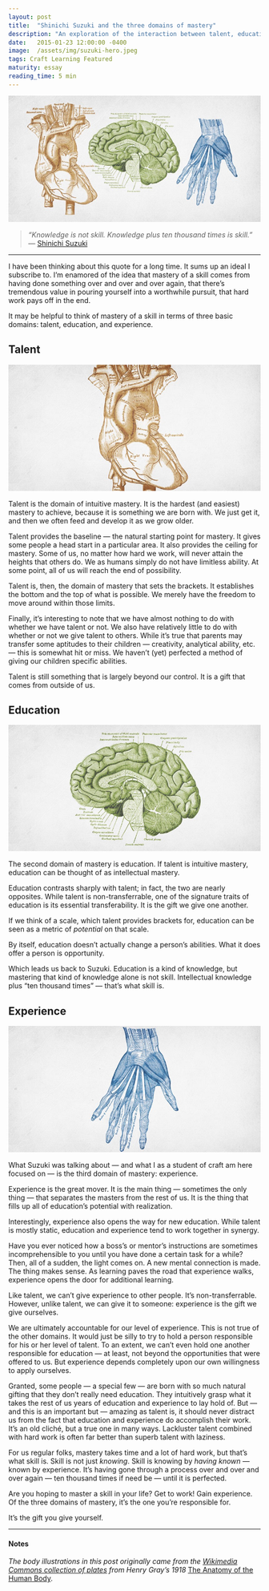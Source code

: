 ```yaml
---
layout: post
title:  "Shinichi Suzuki and the three domains of mastery"
description: "An exploration of the interaction between talent, education, and skill."
date:   2015-01-23 12:00:00 -0400
image:  /assets/img/suzuki-hero.jpeg
tags: Craft Learning Featured
maturity: essay
reading_time: 5 min
---
```


![Old anatomical textbook prints of a heart, brain, and hand](/assets/img/suzuki-hero.jpeg)

> _“Knowledge is not skill. Knowledge plus ten thousand times is skill.”_   
> — [Shinichi Suzuki](http://en.wikipedia.org/wiki/Shinichi_Suzuki_(violinist))

---

<p class="dropCap">I have been thinking about this quote for a long time. It sums up an ideal I subscribe to. I’m enamored of the idea that mastery of a skill comes from having done something over and over and over again, that there’s tremendous value in pouring yourself into a worthwhile pursuit, that hard work pays off in the end.</p>

It may be helpful to think of mastery of a skill in terms of three basic domains: talent, education, and experience.

## Talent

![An old anatomical textbook print of a heart](/assets/img/suzuki-heart.jpeg)

Talent is the domain of intuitive mastery. It is the hardest (and easiest) mastery to achieve, because it is something we are born with. We just get it, and then we often feed and develop it as we grow older.

Talent provides the baseline — the natural starting point for mastery. It gives some people a head start in a particular area. It also provides the ceiling for mastery. Some of us, no matter how hard we work, will never attain the heights that others do. We as humans simply do not have limitless ability. At some point, all of us will reach the end of possibility.

Talent is, then, the domain of mastery that sets the brackets. It establishes the bottom and the top of what is possible. We merely have the freedom to move around within those limits.

Finally, it’s interesting to note that we have almost nothing to do with whether we have talent or not. We also have relatively little to do with whether or not we give talent to others. While it’s true that parents may transfer some aptitudes to their children — creativity, analytical ability, etc. — this is somewhat hit or miss. We haven’t (yet) perfected a method of giving our children specific abilities.

Talent is still something that is largely beyond our control. It is a gift that comes from outside of us.

## Education

![An old anatomical textbook print of a brain](/assets/img/suzuki-brain.jpeg)

The second domain of mastery is education. If talent is intuitive mastery, education can be thought of as intellectual mastery.

Education contrasts sharply with talent; in fact, the two are nearly opposites. While talent is non-transferrable, one of the signature traits of education is its essential transferability. It is the gift we give one another.

If we think of a scale, which talent provides brackets for, education can be seen as a metric of _potential_ on that scale.

By itself, education doesn’t actually change a person’s abilities. What it does offer a person is opportunity.

Which leads us back to Suzuki. Education is a kind of knowledge, but mastering that kind of knowledge alone is not skill. Intellectual knowledge plus “ten thousand times” — that’s what skill is.

## Experience

![An old anatomical textbook print of a hand](/assets/img/suzuki-hand.jpeg)

What Suzuki was talking about — and what I as a student of craft am here focused on — is the third domain of mastery: experience.

Experience is the great mover. It is the main thing — sometimes the only thing — that separates the masters from the rest of us. It is the thing that fills up all of education’s potential with realization.

Interestingly, experience also opens the way for new education. While talent is mostly static, education and experience tend to work together in synergy.

Have you ever noticed how a boss’s or mentor’s instructions are sometimes incomprehensible to you until you have done a certain task for a while? Then, all of a sudden, the light comes on. A new mental connection is made. The thing makes sense. As learning paves the road that experience walks, experience opens the door for additional learning.

Like talent, we can’t give experience to other people. It’s non-transferrable. However, unlike talent, we can give it to someone: experience is the gift we give ourselves.

We are ultimately accountable for our level of experience. This is not true of the other domains. It would just be silly to try to hold a person responsible for his or her level of talent. To an extent, we can’t even hold one another responsible for education — at least, not beyond the opportunities that were offered to us. But experience depends completely upon our own willingness to apply ourselves.

Granted, some people — a special few — are born with so much natural gifting that they don’t really need education. They intuitively grasp what it takes the rest of us years of education and experience to lay hold of. But — and this is an important but — amazing as talent is, it should never distract us from the fact that education and experience do accomplish their work.
It’s an old cliché, but a true one in many ways. Lackluster talent combined with hard work is often far better than superb talent with laziness.

For us regular folks, mastery takes time and a lot of hard work, but that’s what skill is. Skill is not just _knowing_. Skill is knowing by _having known_ — known by experience. It’s having gone through a process over and over and over again — ten thousand times if need be — until it is perfected.

Are you hoping to master a skill in your life? Get to work! Gain experience. Of the three domains of mastery, it’s the one you’re responsible for.

It’s the gift you give yourself.

---

#### Notes

_The body illustrations in this post originally came from the [Wikimedia Commons collection of plates](http://commons.wikimedia.org/wiki/Category:Gray's_Anatomy_plates) from Henry Gray’s 1918_ [The Anatomy of the Human Body](http://en.wikipedia.org/wiki/Gray%27s_Anatomy).